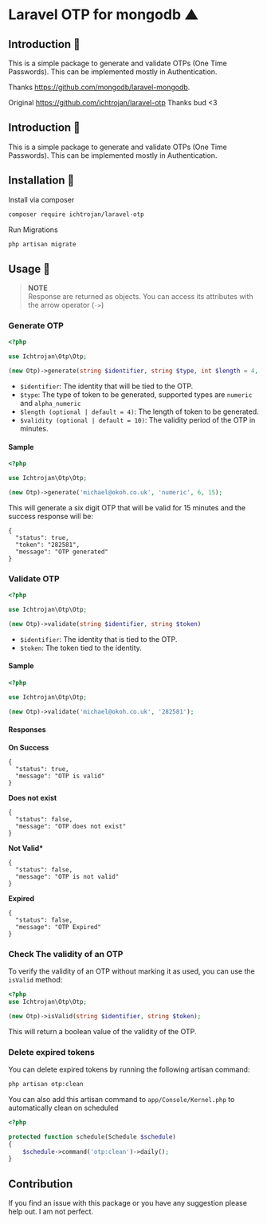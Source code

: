 # Laravel OTP for mongodb ▲

## Introduction 🖖

This is a simple package to generate and validate OTPs (One Time Passwords). This can be implemented mostly in Authentication.

Thanks https://github.com/mongodb/laravel-mongodb.

Original https://github.com/ichtrojan/laravel-otp Thanks bud <3

## Introduction 🖖

This is a simple package to generate and validate OTPs (One Time Passwords). This can be implemented mostly in Authentication.

## Installation 💽

Install via composer

```bash
composer require ichtrojan/laravel-otp
```

Run Migrations

```bash
php artisan migrate
```

## Usage 🧨

> **NOTE**</br>
> Response are returned as objects. You can access its attributes with the arrow operator (`->`)

### Generate OTP

```php
<?php

use Ichtrojan\Otp\Otp;

(new Otp)->generate(string $identifier, string $type, int $length = 4, int $validity = 10);
```

- `$identifier`: The identity that will be tied to the OTP.
- `$type`: The type of token to be generated, supported types are `numeric` and `alpha_numeric`
- `$length (optional | default = 4)`: The length of token to be generated.
- `$validity (optional | default = 10)`: The validity period of the OTP in minutes.

#### Sample

```php
<?php

use Ichtrojan\Otp\Otp;

(new Otp)->generate('michael@okoh.co.uk', 'numeric', 6, 15);
```

This will generate a six digit OTP that will be valid for 15 minutes and the success response will be:

```object
{
  "status": true,
  "token": "282581",
  "message": "OTP generated"
}
```

### Validate OTP

```php
<?php

use Ichtrojan\Otp\Otp;

(new Otp)->validate(string $identifier, string $token)
```

- `$identifier`: The identity that is tied to the OTP.
- `$token`: The token tied to the identity.

#### Sample

```php
<?php

use Ichtrojan\Otp\Otp;

(new Otp)->validate('michael@okoh.co.uk', '282581');
```

#### Responses

**On Success**

```object
{
  "status": true,
  "message": "OTP is valid"
}
```

**Does not exist**

```object
{
  "status": false,
  "message": "OTP does not exist"
}
```

**Not Valid\***

```object
{
  "status": false,
  "message": "OTP is not valid"
}
```

**Expired**

```object
{
  "status": false,
  "message": "OTP Expired"
}
```

### Check The validity of an OTP

To verify the validity of an OTP without marking it as used, you can use the `isValid` method:

```php
<?php
use Ichtrojan\Otp\Otp;

(new Otp)->isValid(string $identifier, string $token);
```

This will return a boolean value of the validity of the OTP.

### Delete expired tokens

You can delete expired tokens by running the following artisan command:

```bash
php artisan otp:clean
```

You can also add this artisan command to `app/Console/Kernel.php` to automatically clean on scheduled

```php
<?php

protected function schedule(Schedule $schedule)
{
    $schedule->command('otp:clean')->daily();
}
```

## Contribution

If you find an issue with this package or you have any suggestion please help out. I am not perfect.
